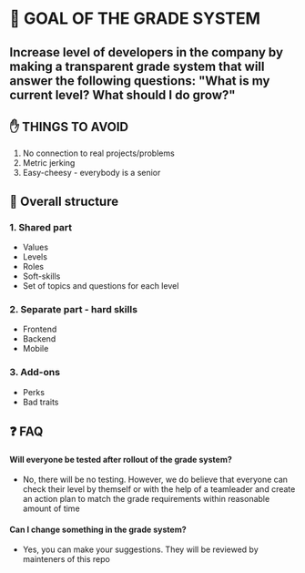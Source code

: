 

# 🥅 GOAL OF THE GRADE SYSTEM
  ## Increase level of developers in the company by making a transparent grade system that will answer the following questions: "What is my current level? What should I do grow?"
   
## ✋ THINGS TO AVOID
1. No connection to real projects/problems
2. Metric jerking
3. Easy-cheesy - everybody is a senior

## 🧬 Overall structure

### 1. Shared part
  - Values
  - Levels
  - Roles
  - Soft-skills
  - Set of topics and questions for each level
  
### 2. Separate part - hard skills
  - Frontend
  - Backend
  - Mobile

### 3. Add-ons
  - Perks
  - Bad traits
  
 ## ❓ FAQ
 
 #### Will everyone be tested after rollout of the grade system?
 - No, there will be no testing. However, we do believe that everyone can check their level by themself or with the help of a teamleader and create an action plan to match the grade requirements within reasonable amount of time
 
 #### Can I change something in the grade system?
 - Yes, you can make your suggestions. They will be reviewed by mainteners of this repo

